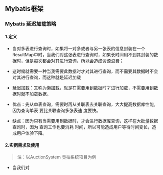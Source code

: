 ## Mybatis框架

### Mybatis 延迟加载策略

#### 1.定义

- 当对多表进行查询时，如果将一对多或者与另一张表的信息封装在一个ResultMap中时，当我们对这张表进行查询时，如果长时间用不到其封装的数据时，但是每次都会对其进行查询，所以会造成资源浪费；
- 这时候就需要一种当我需要此数据时才对其进行查询，而不需要其数据时不会对其进行查询，而这种就是延迟加载
- 延迟加载：又称为懒加载，就是在需要用到数据时才进行加载，不需要用到数据时就不加载数据。
- 优点：先从单表查询，需要时再从关联表去关联查询，大大提高数据库性能，因为查询单表 要比关联查询多张表速 度要快。

- 缺点：因为只有当需要用到数据时，才会进行数据库查询，这样在大批量数据查询时，因为 查询工作也要消耗 时间，所以可能造成用户等待时间变长，造成用户体验下降。

#### 2.实例需求及使用

> 注：以AuctionSystem 竞拍系统项目为例

- 当我们对

